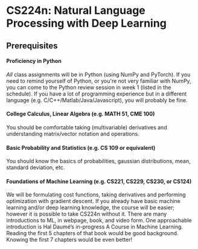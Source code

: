 # CS224n: Natural Language Processing with Deep Learning
## Prerequisites
#### Proficiency in Python
_All_ class assignments will be in Python (using NumPy and PyTorch). If you need to remind yourself of Python, or you're not very familiar with NumPy, you can come to the Python review session in week 1 (listed in the schedule). If you have a lot of programming experience but in a different language (e.g. C/C++/Matlab/Java/Javascript), you will probably be fine.

#### College Calculus, Linear Algebra (e.g. MATH 51, CME 100)
You should be comfortable taking (multivariable) derivatives and understanding matrix/vector notation and operations.

#### Basic Probability and Statistics (e.g. CS 109 or equivalent)
You should know the basics of probabilities, gaussian distributions, mean, standard deviation, etc.

#### Foundations of Machine Learning (e.g. CS221, CS229, CS230, or CS124)
We will be formulating cost functions, taking derivatives and performing optimization with gradient descent. If you already have basic machine learning and/or deep learning knowledge, the course will be easier; however it is possible to take CS224n without it. There are many introductions to ML, in webpage, book, and video form. One approachable introduction is Hal Daumé’s in-progress A Course in Machine Learning. Reading the first 5 chapters of that book would be good background. Knowing the first 7 chapters would be even better!
